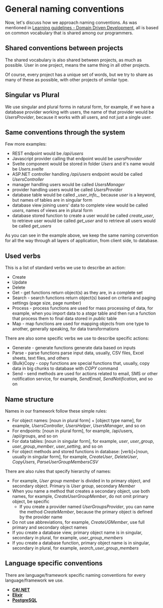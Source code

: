 # General naming conventions

Now, let's discuss how we approach naming conventions. As was mentioned in [Learning guidelines - Domain Driven Development](../learning-guidelines/basic-principles.md#domain-driven-development), all is based on common vocabulary that is shared among our programmers.


## Shared conventions between projects

The shared vocabulary is also shared between projects, as much as possible. User in one project, means the same thing in all other projects. 

Of course, every project has a unique set of words, but we try to share as many of these as possible, with other projects of similar type. 

## Singular vs Plural

We use singular and plural forms in natural form, for example, if we have a database provider working with users, the name of that provider would be _UsersProvider_, because it works with all users, and not just a single user.

## Same conventions through the system

Few more examples:

- REST endpoint would be _/api/users_
- Javascript provider calling that endpoint would be _usersProvider_
- Svelte component would be stored in folder _Users_ and it's name would be _Users.svelte_
- ASP.NET controller handling _/api/users_ endpoint would be called _UsersController_
- manager handling users would be called _UsersManager_
- provider handling users would be called _UsersProvider_
- database table would be called _\_user\_info\__, because _user_ is a keyword, but names of tables are in singular form
- database view joining users' data to complete view would be called _users_, names of views are in plural form
- database stored function to create a user would be called _create\_user_, to retrieve user would be called _get\_user_ and to retrieve all users would be called _get\_users_ 

As you can see in the example above, we keep the same naming convention for all the way through all layers of application, from client side, to database.

## Used verbs

This is a list of standard verbs we use to describe an action:

- Create
- Update
- Delete
- Get - get functions return object(s) as they are, in a complete set
- Search - search functions return object(s) based on criteria and paging settings (page size, page number)
- Process - process functions are used for mass processing of data, for example, when you import data to a _stage_ table and then run a function that process them to final data stored in _public_ table
- Map - map functions are used for mapping objects from one type to another, generally speaking, for data transformations

There are also some specific verbs we use to describe specific actions:

- Generate - generate functions generate data based on inputs
- Parse - parse functions parse input data, usually, CSV files, Excel sheets, text files, and others
- (Bulk)Copy - copy functions are special functions that, usually, copy data in big chunks to database with _COPY_ command
- Send - send methods are used for actions related to email, SMS or other notification service, for example, _SendEmail_, _SendNotification_, and so on

## Name structure

Names in our framework follow these simple rules:

- For object names: [noun in plural form] + [object type name], for example, _UsersController_, _UsersHelper_, _UsersManager_, and so on
- For endpoints: [noun in plural form], for example, /api/users, /api/groups, and so on
- For data tables: [noun in singular form], for example, _user_, _user_group_, _user_group_member_, _user_setting_, and so on
- For object methods and stored functions in database: [verb]+[noun, usually in singular form], for example, _CreateUser_, _DeleteUser_, _CopyUsers_, _ParseUserGroupMembersCSV_

There are also rules that specify hierarchy of names:

- For example, _User group member_ is divided in to primary object, and secondary object. Primary is _User group_, secondary _Member_
- When you name a method that creates a secondary object, use both names, for example, _CreateUserGroupMember_, do not omit primary object, be specific
    - If you create a provider named _UserGroupsProvider_, you can name the method _CreateMember_, because the primary object is defined by the provider name
- Do not use abbreviations, for example, _CreateUGMember_, use full primary and secondary object names
- If you create a database view, primary object name is in singular, secondary in plural, for example, _user\_group\_members_
- If you create a database function, primary object name is in singular, secondary in plural, for example, _search\_user\_group\_members_

## Language specific conventions

There are language/framework specific naming conventions for every language/framework we use. 

<div class="grid cards" markdown>

- [__C#/.NET__ ](../coding-guidelines-csharp/naming-conventions.md)
- [__Elixir__](../coding-guidelines-elixir/naming-conventions.md)
- [__PostgreSQL__](../coding-guidelines-postgres/naming-conventions.md)

</div>